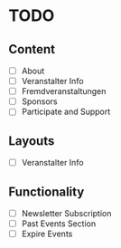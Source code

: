 # TODO

## Content
- [ ] About
- [ ] Veranstalter Info
- [ ] Fremdveranstaltungen
- [ ] Sponsors
- [ ] Participate and Support

## Layouts
- [ ] Veranstalter Info

## Functionality
- [ ] Newsletter Subscription
- [ ] Past Events Section
- [ ] Expire Events
